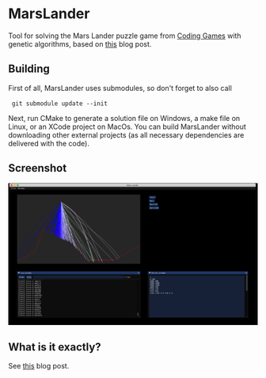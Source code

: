 # MarsLander
Tool for solving the Mars Lander puzzle game from [Coding Games](https://www.codingame.com/ide/puzzle/mars-lander) with genetic algorithms, based on [this](https://www.codingame.com/blog/genetic-algorithm-mars-lander/) blog post.

Building
--------
First of all, MarsLander uses submodules, so don't forget to also call

     git submodule update --init

Next, run CMake to generate a solution file on Windows, a make file on Linux, or an XCode project on MacOs.
You can build MarsLander without downloading other external projects (as all necessary dependencies are delivered with the code).

Screenshot
----------
![](images/MarsLander.png)

What is it exactly?
-------------------
See [this](https://www.codingame.com/blog/genetic-algorithm-mars-lander/) blog post.
